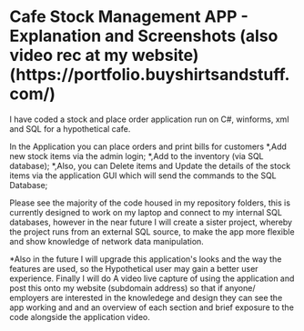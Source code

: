 
<h1>Cafe Stock Management APP - Explanation and Screenshots (also video rec at my website) (https://portfolio.buyshirtsandstuff.com/)</h1>

I have coded a stock and place order application run on C#, winforms, xml and SQL for a hypothetical cafe.  

In the Application you can place orders and print bills for customers
*,Add new stock items via the admin login; 
*,Add to the inventory (via SQL database);
*,Also, you can Delete items and Update the details of the stock items via the application GUI which will send the commands to the SQL Database;

Please see the majority of the code housed in my repository folders, this is currently designed to work on my laptop and connect to my internal SQL databases, however in the near future I will create a sister project, whereby the project runs from an external SQL source, to make the app more flexible and show knowledge of network data manipulation.

*Also in the future I will upgrade this application's looks and the way the features are used, so the Hypothetical user may gain a better user experience.  Finally I will do
A video live capture of using the application and post this onto my website (subdomain address) so that if anyone/ employers are interested in the knowledege and design they
can see the app working and and an overview of each section and brief exposure to the code alongside the application video.

